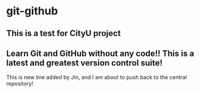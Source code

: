 # git-github
This is a test for CityU project
--------------------------------------------------------
Learn Git and GitHub without any code!!
This is a latest and greatest version control suite!
--------------------------------------------------------

This is new line added by Jin, and I am about to push back to the central repository!

